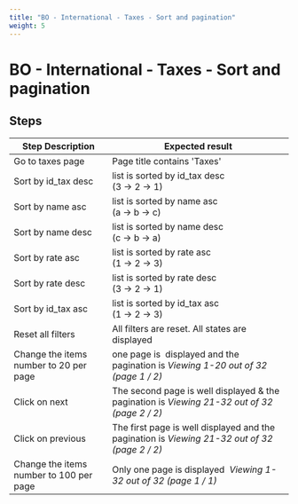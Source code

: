 ```yaml
---
title: "BO - International - Taxes - Sort and pagination"
weight: 5
---
```


# BO - International - Taxes - Sort and pagination
## Steps
| Step Description | Expected result |
| ----- | ----- |
| Go to taxes page | Page title contains 'Taxes' |
| Sort by id_tax desc | list is sorted by id_tax desc<br>(3 -> 2 -> 1) |
| Sort by name asc | list is sorted by name asc<br>(a -> b -> c) |
| Sort by name desc | list is sorted by name desc<br>(c -> b -> a) |
| Sort by rate asc | list is sorted by rate asc<br>(1 -> 2 -> 3) |
| Sort by rate desc | list is sorted by rate desc<br>(3 -> 2 -> 1) |
| Sort by id_tax asc | list is sorted by id_tax asc<br>(1 -> 2 -> 3) |
| Reset all filters | All filters are reset. All states are displayed |
| Change the items number to 20 per page | one page is  displayed and the pagination is _Viewing 1-20 out of 32 (page 1 / 2)_ |
| Click on next | The second page is well displayed & the pagination is _Viewing 21-32 out of 32 (page 2 / 2)_ |
| Click on previous | The first page is well displayed and the pagination is _Viewing 21-32 out of 32 (page 2 / 2)_ |
| Change the items number to 100 per page | Only one page is displayed  _Viewing 1-32 out of 32 (page 1 / 1)_ |
